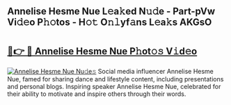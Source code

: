 ## Annelise Hesme Nue L𝚎a𝚔ed N𝚞𝚍e - Part-pVw Vi𝚍𝚎o P𝚑𝚘tos - H𝚘𝚝 O𝚗𝚕yf𝚊ns L𝚎a𝚔s AKGsO

# <h2><a href="http://kf1rrh.oniu.top/?m=Annelise+Hesme+Nue">🔗👉 🔴 Annelise Hesme Nue P𝚑ot𝚘𝚜 V𝚒d𝚎o</a></h2>

[![Annelise Hesme Nue Nu𝚍e𝚜](https://i.imgur.com/0qMVB7G.gif)](http://kf1rrh.oniu.top/?m=Annelise+Hesme+Nue)
Social media influencer Annelise Hesme Nue, famed for sharing dance and lifestyle content, including presentations and personal blogs. Inspiring speaker Annelise Hesme Nue, celebrated for their ability to motivate and inspire others through their words.  

